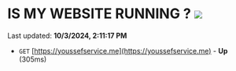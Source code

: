 # IS MY WEBSITE RUNNING ? [![](https://img.shields.io/static/v1?label=Sponsor&message=%E2%9D%A4&logo=GitHub&color=%23fe8e86)](https://github.com/sponsors/Youssef-Lehmam)

Last updated: **10/3/2024, 2:11:17 PM**

- `GET` [https://youssefservice.me](https://youssefservice.me) - **Up** (305ms)
